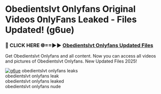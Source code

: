 # Obedientslvt Onlyfans Original Videos 0nlyFans Leaked - Files Updated! (g6ue)

<h3>🔴 CLICK HERE 🌐==►► <a href="https://tinyurl.com/2jnfzry5" rel="nofollow">Obedientslvt Onlyfans Updated Files</a></h3>

Get Obedientslvt Onlyfans and all content. Now you can access all videos and pictures of Obedientslvt Onlyfans. New Updated Files 2025!

[![g6ue](https://i.imgur.com/GyGTBgg.gif)](https://tinyurl.com/2jnfzry5)
obedientslvt onlyfans leaks<br>
obedientslvt onlyfans leak<br>
obedientslvt onlyfans leaked<br>
obedientslvt onlyfans nude
